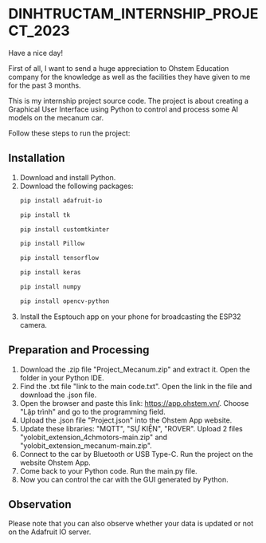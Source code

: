 # DINHTRUCTAM_INTERNSHIP_PROJECT_2023

Have a nice day!

First of all, I want to send a huge appreciation to Ohstem Education company for the knowledge as well as the facilities they have given to me for the past 3 months.

This is my internship project source code. The project is about creating a Graphical User Interface using Python to control and process some AI models on the mecanum car.

Follow these steps to run the project:

## Installation
1. Download and install Python.
2. Download the following packages:
   ```bash
   pip install adafruit-io
   ```
   ```bash
   pip install tk
   ```
   ```bash
   pip install customtkinter
   ```
   ```bash
   pip install Pillow
   ```
   ```bash
   pip install tensorflow
   ```
   ```bash
   pip install keras
   ```
   ```bash
   pip install numpy
   ```
   ```bash
   pip install opencv-python
   ```
3. Install the Esptouch app on your phone for broadcasting the ESP32 camera.

## Preparation and Processing
1. Download the .zip file "Project_Mecanum.zip" and extract it. Open the folder in your Python IDE.
2. Find the .txt file "link to the main code.txt". Open the link in the file and download the .json file.
3. Open the browser and paste this link: https://app.ohstem.vn/. Choose "Lập trình" and go to the programming field.
4. Upload the .json file "Project.json" into the Ohstem App website.
5. Update these libraries: "MQTT", "SỰ KIỆN", "ROVER". Upload 2 files "yolobit_extension_4chmotors-main.zip" and "yolobit_extension_mecanum-main.zip".
6. Connect to the car by Bluetooth or USB Type-C. Run the project on the website Ohstem App.
7. Come back to your Python code. Run the main.py file.
8. Now you can control the car with the GUI generated by Python.

## Observation
Please note that you can also observe whether your data is updated or not on the Adafruit IO server.

